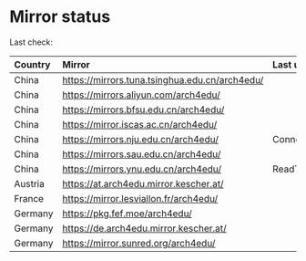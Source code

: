 <script src="./time.js"></script>
# Mirror status
Last check: <script type="text/javascript">localize(1695475054.192553);</script>

|Country|Mirror|Last update|
|:------|:-----|:----------|
|China|https://mirrors.tuna.tsinghua.edu.cn/arch4edu/|<script type="text/javascript">localize(1695450594);</script>|
|China|https://mirrors.aliyun.com/arch4edu/|<script type="text/javascript">localize(1695364265);</script>|
|China|https://mirrors.bfsu.edu.cn/arch4edu/|<script type="text/javascript">localize(1695450594);</script>|
|China|https://mirror.iscas.ac.cn/arch4edu/|<script type="text/javascript">localize(1695450594);</script>|
|China|https://mirrors.nju.edu.cn/arch4edu/|ConnectionError|
|China|https://mirrors.sau.edu.cn/arch4edu/|<script type="text/javascript">localize(1695407432);</script>|
|China|https://mirrors.ynu.edu.cn/arch4edu/|ReadTimeout|
|Austria|https://at.arch4edu.mirror.kescher.at/|<script type="text/javascript">localize(1695450594);</script>|
|France|https://mirror.lesviallon.fr/arch4edu/|<script type="text/javascript">localize(1695450594);</script>|
|Germany|https://pkg.fef.moe/arch4edu/|<script type="text/javascript">localize(1695450594);</script>|
|Germany|https://de.arch4edu.mirror.kescher.at/|<script type="text/javascript">localize(1695450594);</script>|
|Germany|https://mirror.sunred.org/arch4edu/|<script type="text/javascript">localize(1695450594);</script>|

<script src="./tablefilter/tablefilter.js"></script>
<script src="./table.js"></script>